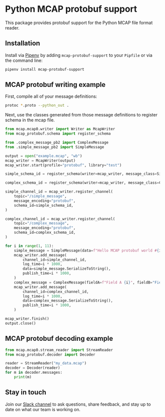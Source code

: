 # Python MCAP protobuf support

This package provides protobuf support for the Python MCAP file format reader.

## Installation

Install via [Pipenv](https://pipenv.pypa.io/en/latest/) by adding `mcap-protobuf-support` to your `Pipfile` or via the command line:

```bash
pipenv install mcap-protobuf-support
```

## MCAP protobuf writing example

First, compile all of your message definitions:

```bash
protoc *.proto --python_out .
```

Next, use the classes generated from those message definitions to register schema in the mcap file.

```python
from mcap.mcap0.writer import Writer as McapWriter
from mcap_protobuf.schema import register_schema

from .complex_message_pb2 import ComplexMessage
from .simple_message_pb2 import SimpleMessage

output = open("example.mcap", "wb")
mcap_writer = McapWriter(output)
mcap_writer.start(profile="protobuf", library="test")

simple_schema_id = register_schema(writer=mcap_writer, message_class=SimpleMessage)

complex_schema_id = register_schema(writer=mcap_writer, message_class=ComplexMessage)

simple_channel_id = mcap_writer.register_channel(
    topic="/simple_message",
    message_encoding="protobuf",
    schema_id=simple_schema_id,
)

complex_channel_id = mcap_writer.register_channel(
    topic="/complex_message",
    message_encoding="protobuf",
    schema_id=complex_schema_id,
)

for i in range(1, 11):
    simple_message = SimpleMessage(data=f"Hello MCAP protobuf world #{i}!")
    mcap_writer.add_message(
        channel_id=simple_channel_id,
        log_time=i * 1000,
        data=simple_message.SerializeToString(),
        publish_time=i * 1000,
    )
    complex_message = ComplexMessage(fieldA=f"Field A {i}", fieldB="Field B {i}")
    mcap_writer.add_message(
        channel_id=complex_channel_id,
        log_time=i * 1000,
        data=complex_message.SerializeToString(),
        publish_time=i * 1000,
    )

mcap_writer.finish()
output.close()
```

## MCAP protobuf decoding example

```python
from mcap.mcap0.stream_reader import StreamReader
from mcap_protobuf.decoder import Decoder

reader = StreamReader("my_data.mcap")
decoder = Decoder(reader)
for m in decoder.messages:
    print(m)
```

## Stay in touch

Join our [Slack channel](https://foxglove.dev/join-slack) to ask questions, share feedback, and stay up to date on what our team is working on.
